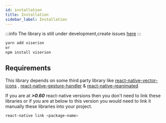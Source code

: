 ```yaml
---
id: installation
title: Installation
sidebar_label: Installation
---
```


:::info
The library is still under development,create issues [here](https://github.com/Groww/viserion/issues/new)
:::

```bash
yarn add viserion
or
npm install viserion
```

## Requirements

This library depends on some third party library like [react-native-vector-icons](https://github.com/oblador/react-native-vector-icons#installation) , [react-native-gesture-handler](https://docs.swmansion.com/react-native-gesture-handler/docs/#installation) & [react-native-reanimated](https://docs.swmansion.com/react-native-reanimated/docs/getting_started)

If you are at **_>0.60_** react-native versions then you don't need to link these libraries or if you are at below to this version you would need to link it manually these libraries into your project.

```bash
react-native link <package-name>
```
